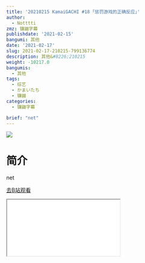 ```yaml
---
title: '20210215 KamaiGACHI #18 ｢惩罚游戏的正确反应｣'
author:
  - Notttti
zmz: 镰鼬字幕
publishdate: '2021-02-15'
bangumi: 其他
date: '2021-02-17'
slug: 2021-02-17-210215-799136774
description: 其他&#8226;210215
weight: -10217.0
bangumis:
  - 其他
tags:
  - 综艺
  - かまいたち
  - 镰鼬
categories:
  - 镰鼬字幕

brief: "net"
---
```

![](https://raw.githubusercontent.com/tcgriffith/owaraisite/master/static/tmpimg/09014a65064749495d6a838eeea6bd7c825a6ff0.jpg.480.jpg)
# 简介  
net  

[去B站观看](https://www.bilibili.com/video/av799136774/)
<div class ="resp-container"><iframe class="testiframe" src="//player.bilibili.com/player.html?aid=799136774"", scrolling="no", allowfullscreen="true" > </iframe></div> 
